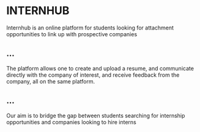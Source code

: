 # INTERNHUB
Internhub is an online platform for students looking for attachment opportunities to link up with prospective companies

## ...
The platform allows one to create and upload a resume, and communicate directly with the company of interest, and receive feedback from the company, all on the same platform.

## ...
Our aim is to bridge the gap between students searching for internship opportunities and companies looking to hire interns
